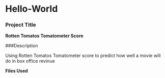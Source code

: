 # Hello-World

### Project Title
**Rotten Tomatos Tomatometer Score**

###Description

Using Rotten Tomatos Tomatometer score to predict how well a movie will do in box office revinue

**Files Used**
